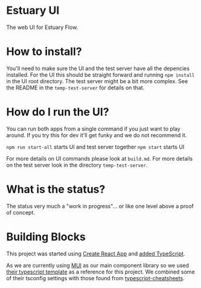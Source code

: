 # Estuary UI

The web UI for Estuary Flow.

# How to install?

You'll need to make sure the UI and the test server have all the depencies installed. For the UI this should be straight forward and running `npm install` in the UI root directory. The test server might be a bit more complex. See the README in the `temp-test-server` for details on that.

# How do I run the UI?

You can run both apps from a single command if you just want to play around. If you try this for dev it'll get funky and we do not recommend it.

`npm run start-all` starts UI and test server together
`npm start` starts UI

For more details on UI commands please look at `build.md`.
For more details on the test server look in the directory `temp-test-server`.

# What is the status?

The status very much a "work in progress"... or like one level above a proof of concept.

# Building Blocks

This project was started using [Create React App](https://create-react-app.dev/) and [added TypeScript](https://create-react-app.dev/docs/adding-typescript).

As we are currently using [MUI](https://mui.com/core/) as our main component library so we used [their typescript template](https://github.com/mui-org/material-ui/tree/master/examples/create-react-app-with-typescript) as a reference for this project. We combined some of their tsconfig settings with those found from [typescript-cheatsheets](https://github.com/typescript-cheatsheets/react#troubleshooting-handbook-tsconfigjson).
